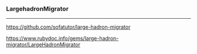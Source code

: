 ### LargehadronMigrator
------

https://github.com/sofatutor/large-hadron-migrator

https://www.rubydoc.info/gems/large-hadron-migrator/LargeHadronMigrator

```
```

